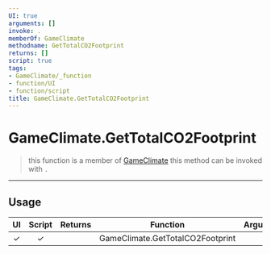 ```yaml
---
UI: true
arguments: []
invoke: .
memberOf: GameClimate
methodname: GetTotalCO2Footprint
returns: []
script: true
tags:
- GameClimate/_function
- function/UI
- function/script
title: GameClimate.GetTotalCO2Footprint
---
```

# GameClimate.GetTotalCO2Footprint
> this function is a member of [GameClimate](civ-6/lua/GameClimate.md)
> this method can be invoked with `.`
-----
## Usage
|  UI | Script | Returns | Function | Arguments |
|:---:|:------:|-------:|:--------:|:---------|
|✓|✓||GameClimate.GetTotalCO2Footprint||
